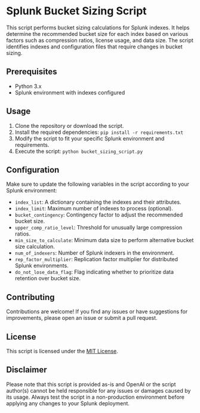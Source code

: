 # Splunk Bucket Sizing Script

This script performs bucket sizing calculations for Splunk indexes. It helps determine the recommended bucket size for each index based on various factors such as compression ratios, license usage, and data size. The script identifies indexes and configuration files that require changes in bucket sizing.

## Prerequisites

- Python 3.x
- Splunk environment with indexes configured

## Usage

1. Clone the repository or download the script.
2. Install the required dependencies: `pip install -r requirements.txt`
3. Modify the script to fit your specific Splunk environment and requirements.
4. Execute the script: `python bucket_sizing_script.py`

## Configuration

Make sure to update the following variables in the script according to your Splunk environment:

- `index_list`: A dictionary containing the indexes and their attributes.
- `index_limit`: Maximum number of indexes to process (optional).
- `bucket_contingency`: Contingency factor to adjust the recommended bucket size.
- `upper_comp_ratio_level`: Threshold for unusually large compression ratios.
- `min_size_to_calculate`: Minimum data size to perform alternative bucket size calculation.
- `num_of_indexers`: Number of Splunk indexers in the environment.
- `rep_factor_multiplier`: Replication factor multiplier for distributed Splunk environments.
- `do_not_lose_data_flag`: Flag indicating whether to prioritize data retention over bucket size.

## Contributing

Contributions are welcome! If you find any issues or have suggestions for improvements, please open an issue or submit a pull request.

## License

This script is licensed under the [MIT License](LICENSE).

## Disclaimer

Please note that this script is provided as-is and OpenAI or the script author(s) cannot be held responsible for any issues or damages caused by its usage. Always test the script in a non-production environment before applying any changes to your Splunk deployment.

